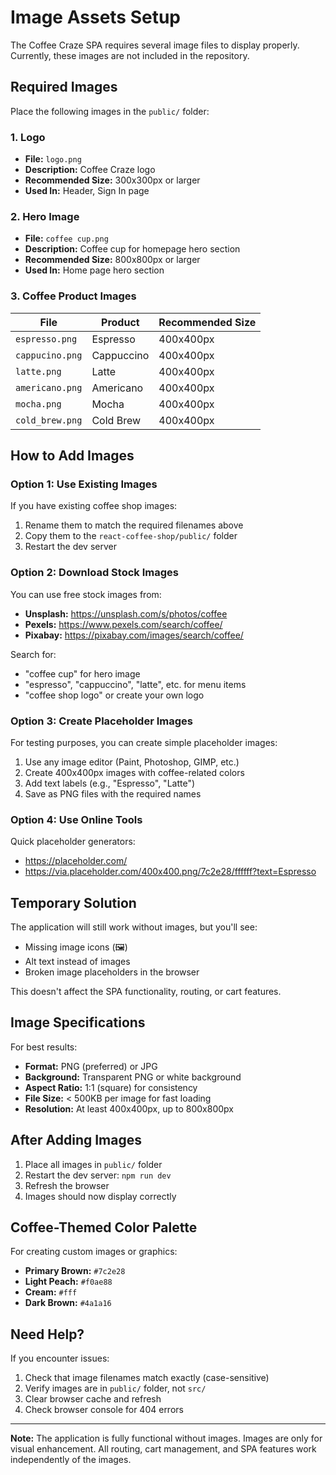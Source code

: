# Image Assets Setup

The Coffee Craze SPA requires several image files to display properly. Currently, these images are not included in the repository.

## Required Images

Place the following images in the `public/` folder:

### 1. Logo
- **File:** `logo.png`
- **Description:** Coffee Craze logo
- **Recommended Size:** 300x300px or larger
- **Used In:** Header, Sign In page

### 2. Hero Image
- **File:** `coffee cup.png`
- **Description:** Coffee cup for homepage hero section
- **Recommended Size:** 800x800px or larger
- **Used In:** Home page hero section

### 3. Coffee Product Images

| File | Product | Recommended Size |
|------|---------|-----------------|
| `espresso.png` | Espresso | 400x400px |
| `cappucino.png` | Cappuccino | 400x400px |
| `latte.png` | Latte | 400x400px |
| `americano.png` | Americano | 400x400px |
| `mocha.png` | Mocha | 400x400px |
| `cold_brew.png` | Cold Brew | 400x400px |

## How to Add Images

### Option 1: Use Existing Images

If you have existing coffee shop images:

1. Rename them to match the required filenames above
2. Copy them to the `react-coffee-shop/public/` folder
3. Restart the dev server

### Option 2: Download Stock Images

You can use free stock images from:

- **Unsplash:** https://unsplash.com/s/photos/coffee
- **Pexels:** https://www.pexels.com/search/coffee/
- **Pixabay:** https://pixabay.com/images/search/coffee/

Search for:
- "coffee cup" for hero image
- "espresso", "cappuccino", "latte", etc. for menu items
- "coffee shop logo" or create your own logo

### Option 3: Create Placeholder Images

For testing purposes, you can create simple placeholder images:

1. Use any image editor (Paint, Photoshop, GIMP, etc.)
2. Create 400x400px images with coffee-related colors
3. Add text labels (e.g., "Espresso", "Latte")
4. Save as PNG files with the required names

### Option 4: Use Online Tools

Quick placeholder generators:
- https://placeholder.com/
- https://via.placeholder.com/400x400.png/7c2e28/ffffff?text=Espresso

## Temporary Solution

The application will still work without images, but you'll see:
- Missing image icons (🖼️)
- Alt text instead of images
- Broken image placeholders in the browser

This doesn't affect the SPA functionality, routing, or cart features.

## Image Specifications

For best results:

- **Format:** PNG (preferred) or JPG
- **Background:** Transparent PNG or white background
- **Aspect Ratio:** 1:1 (square) for consistency
- **File Size:** < 500KB per image for fast loading
- **Resolution:** At least 400x400px, up to 800x800px

## After Adding Images

1. Place all images in `public/` folder
2. Restart the dev server: `npm run dev`
3. Refresh the browser
4. Images should now display correctly

## Coffee-Themed Color Palette

For creating custom images or graphics:

- **Primary Brown:** `#7c2e28`
- **Light Peach:** `#f0ae88`
- **Cream:** `#fff`
- **Dark Brown:** `#4a1a16`

## Need Help?

If you encounter issues:

1. Check that image filenames match exactly (case-sensitive)
2. Verify images are in `public/` folder, not `src/`
3. Clear browser cache and refresh
4. Check browser console for 404 errors

---

**Note:** The application is fully functional without images. Images are only for visual enhancement. All routing, cart management, and SPA features work independently of the images.



